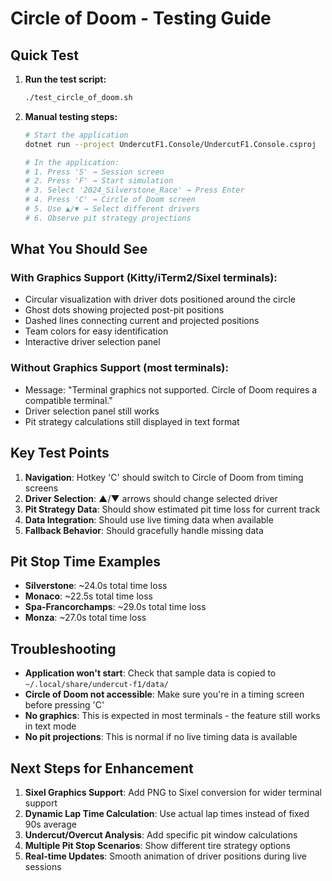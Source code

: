 # Circle of Doom - Testing Guide

## Quick Test

1. **Run the test script:**
   ```bash
   ./test_circle_of_doom.sh
   ```

2. **Manual testing steps:**
   ```bash
   # Start the application
   dotnet run --project UndercutF1.Console/UndercutF1.Console.csproj
   
   # In the application:
   # 1. Press 'S' → Session screen
   # 2. Press 'F' → Start simulation  
   # 3. Select '2024_Silverstone_Race' → Press Enter
   # 4. Press 'C' → Circle of Doom screen
   # 5. Use ▲/▼ → Select different drivers
   # 6. Observe pit strategy projections
   ```

## What You Should See

### With Graphics Support (Kitty/iTerm2/Sixel terminals):
- Circular visualization with driver dots positioned around the circle
- Ghost dots showing projected post-pit positions
- Dashed lines connecting current and projected positions
- Team colors for easy identification
- Interactive driver selection panel

### Without Graphics Support (most terminals):
- Message: "Terminal graphics not supported. Circle of Doom requires a compatible terminal."
- Driver selection panel still works
- Pit strategy calculations still displayed in text format

## Key Test Points

1. **Navigation**: Hotkey 'C' should switch to Circle of Doom from timing screens
2. **Driver Selection**: ▲/▼ arrows should change selected driver
3. **Pit Strategy Data**: Should show estimated pit time loss for current track
4. **Data Integration**: Should use live timing data when available
5. **Fallback Behavior**: Should gracefully handle missing data

## Pit Stop Time Examples

- **Silverstone**: ~24.0s total time loss
- **Monaco**: ~22.5s total time loss  
- **Spa-Francorchamps**: ~29.0s total time loss
- **Monza**: ~27.0s total time loss

## Troubleshooting

- **Application won't start**: Check that sample data is copied to `~/.local/share/undercut-f1/data/`
- **Circle of Doom not accessible**: Make sure you're in a timing screen before pressing 'C'
- **No graphics**: This is expected in most terminals - the feature still works in text mode
- **No pit projections**: This is normal if no live timing data is available

## Next Steps for Enhancement

1. **Sixel Graphics Support**: Add PNG to Sixel conversion for wider terminal support
2. **Dynamic Lap Time Calculation**: Use actual lap times instead of fixed 90s average
3. **Undercut/Overcut Analysis**: Add specific pit window calculations
4. **Multiple Pit Stop Scenarios**: Show different tire strategy options
5. **Real-time Updates**: Smooth animation of driver positions during live sessions